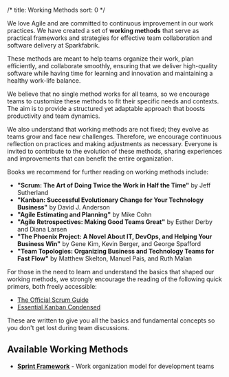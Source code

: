 /*
title: Working Methods
sort: 0
*/

We love Agile and are committed to continuous improvement in our work practices. We have created a set of **working methods** that serve as practical frameworks and strategies for effective team collaboration and software delivery at Sparkfabrik.

These methods are meant to help teams organize their work, plan efficiently, and collaborate smoothly, ensuring that we deliver high-quality software while having time for learning and innovation and maintaining a healthy work-life balance.

We believe that no single method works for all teams, so we encourage teams to customize these methods to fit their specific needs and contexts. The aim is to provide a structured yet adaptable approach that boosts productivity and team dynamics.

We also understand that working methods are not fixed; they evolve as teams grow and face new challenges. Therefore, we encourage continuous reflection on practices and making adjustments as necessary. Everyone is invited to contribute to the evolution of these methods, sharing experiences and improvements that can benefit the entire organization.

Books we recommend for further reading on working methods include:

- **"Scrum: The Art of Doing Twice the Work in Half the Time"** by Jeff Sutherland
- **"Kanban: Successful Evolutionary Change for Your Technology Business"** by David J. Anderson
- **"Agile Estimating and Planning"** by Mike Cohn
- **"Agile Retrospectives: Making Good Teams Great"** by Esther Derby and Diana Larsen
- **"The Phoenix Project: A Novel About IT, DevOps, and Helping Your Business Win"** by Gene Kim, Kevin Berger, and George Spafford
- **"Team Topologies: Organizing Business and Technology Teams for Fast Flow"** by Matthew Skelton, Manuel Pais, and Ruth Malan

For those in the need to learn and understand the basics that shaped our working methods, we strongly encourage the reading of the following quick primers, both freely accessible:

* [The Official Scrum Guide](https://scrumguides.org/scrum-guide.html)
* [Essential Kanban Condensed](https://kanbanbooks.com/essential-kanban-condensed/)

These are written to give you all the basics and fundamental concepts so you don't get lost during team discussions.

## Available Working Methods

- **[Sprint Framework](sprint-framework.md)** - Work organization model for development teams
